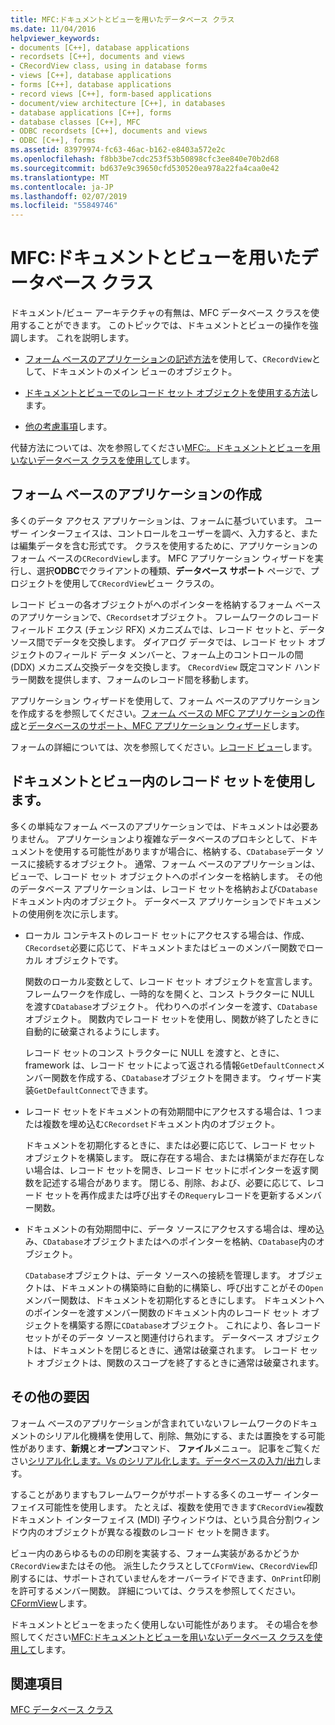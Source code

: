 ```yaml
---
title: MFC:ドキュメントとビューを用いたデータベース クラス
ms.date: 11/04/2016
helpviewer_keywords:
- documents [C++], database applications
- recordsets [C++], documents and views
- CRecordView class, using in database forms
- views [C++], database applications
- forms [C++], database applications
- record views [C++], form-based applications
- document/view architecture [C++], in databases
- database applications [C++], forms
- database classes [C++], MFC
- ODBC recordsets [C++], documents and views
- ODBC [C++], forms
ms.assetid: 83979974-fc63-46ac-b162-e8403a572e2c
ms.openlocfilehash: f8bb3be7cdc253f53b50898cfc3ee840e70b2d68
ms.sourcegitcommit: bd637e9c39650cfd530520ea978a22fa4caa0e42
ms.translationtype: MT
ms.contentlocale: ja-JP
ms.lasthandoff: 02/07/2019
ms.locfileid: "55849746"
---
```

# <a name="mfc-using-database-classes-with-documents-and-views"></a>MFC:ドキュメントとビューを用いたデータベース クラス

ドキュメント/ビュー アーキテクチャの有無は、MFC データベース クラスを使用することができます。 このトピックでは、ドキュメントとビューの操作を強調します。 これを説明します。

- [フォーム ベースのアプリケーションの記述方法](#_core_writing_a_form.2d.based_application)を使用して、`CRecordView`として、ドキュメントのメイン ビューのオブジェクト。

- [ドキュメントとビューでのレコード セット オブジェクトを使用する方法](#_core_using_recordsets_in_documents_and_views)します。

- [他の考慮事項](#_core_other_factors)します。

代替方法については、次を参照してください[MFC:。ドキュメントとビューを用いないデータベース クラスを使用して](../data/mfc-using-database-classes-without-documents-and-views.md)します。

##  <a name="_core_writing_a_form.2d.based_application"></a> フォーム ベースのアプリケーションの作成

多くのデータ アクセス アプリケーションは、フォームに基づいています。 ユーザー インターフェイスは、コントロールをユーザーを調べ、入力すると、または編集データを含む形式です。 クラスを使用するために、アプリケーションのフォーム ベースの`CRecordView`します。 MFC アプリケーション ウィザードを実行し、選択**ODBC**でクライアントの種類、**データベース サポート** ページで、プロジェクトを使用して`CRecordView`ビュー クラスの。

レコード ビューの各オブジェクトがへのポインターを格納するフォーム ベースのアプリケーションで、`CRecordset`オブジェクト。 フレームワークのレコード フィールド エクス (チェンジ RFX) メカニズムでは、レコード セットと、データ ソース間でデータを交換します。 ダイアログ データでは、レコード セット オブジェクトのフィールド データ メンバーと、フォーム上のコントロールの間 (DDX) メカニズム交換データを交換します。 `CRecordView` 既定コマンド ハンドラー関数を提供します、フォームのレコード間を移動します。

アプリケーション ウィザードを使用して、フォーム ベースのアプリケーションを作成するを参照してください。[フォーム ベースの MFC アプリケーションの作成](../mfc/reference/creating-a-forms-based-mfc-application.md)と[データベースのサポート、MFC アプリケーション ウィザード](../mfc/reference/database-support-mfc-application-wizard.md)します。

フォームの詳細については、次を参照してください。[レコード ビュー](../data/record-views-mfc-data-access.md)します。

##  <a name="_core_using_recordsets_in_documents_and_views"></a> ドキュメントとビュー内のレコード セットを使用します。

多くの単純なフォーム ベースのアプリケーションでは、ドキュメントは必要ありません。 アプリケーションより複雑なデータベースのプロキシとして、ドキュメントを使用する可能性がありますが場合に、格納する、`CDatabase`データ ソースに接続するオブジェクト。 通常、フォーム ベースのアプリケーションは、ビューで、レコード セット オブジェクトへのポインターを格納します。 その他のデータベース アプリケーションは、レコード セットを格納および`CDatabase`ドキュメント内のオブジェクト。 データベース アプリケーションでドキュメントの使用例を次に示します。

- ローカル コンテキストのレコード セットにアクセスする場合は、作成、`CRecordset`必要に応じて、ドキュメントまたはビューのメンバー関数でローカル オブジェクトです。

   関数のローカル変数として、レコード セット オブジェクトを宣言します。 フレームワークを作成し、一時的なを開くと、コンス トラクターに NULL を渡す`CDatabase`オブジェクト。 代わりへのポインターを渡す、`CDatabase`オブジェクト。 関数内でレコード セットを使用し、関数が終了したときに自動的に破棄されるようにします。

   レコード セットのコンス トラクターに NULL を渡すと、ときに、framework は、レコード セットによって返される情報`GetDefaultConnect`メンバー関数を作成する、`CDatabase`オブジェクトを開きます。 ウィザード実装`GetDefaultConnect`できます。

- レコード セットをドキュメントの有効期間中にアクセスする場合は、1 つまたは複数を埋め込む`CRecordset`ドキュメント内のオブジェクト。

   ドキュメントを初期化するときに、または必要に応じて、レコード セット オブジェクトを構築します。 既に存在する場合、または構築がまだ存在しない場合は、レコード セットを開き、レコード セットにポインターを返す関数を記述する場合があります。 閉じる、削除、および、必要に応じて、レコード セットを再作成または呼び出すその`Requery`レコードを更新するメンバー関数。

- ドキュメントの有効期間中に、データ ソースにアクセスする場合は、埋め込み、`CDatabase`オブジェクトまたはへのポインターを格納、`CDatabase`内のオブジェクト。

   `CDatabase`オブジェクトは、データ ソースへの接続を管理します。 オブジェクトは、ドキュメントの構築時に自動的に構築し、呼び出すことがその`Open`メンバー関数は、ドキュメントを初期化するときにします。 ドキュメントへのポインターを渡すメンバー関数のドキュメント内のレコード セット オブジェクトを構築する際に`CDatabase`オブジェクト。 これにより、各レコード セットがそのデータ ソースと関連付けられます。 データベース オブジェクトは、ドキュメントを閉じるときに、通常は破棄されます。 レコード セット オブジェクトは、関数のスコープを終了するときに通常は破棄されます。

##  <a name="_core_other_factors"></a> その他の要因

フォーム ベースのアプリケーションが含まれていないフレームワークのドキュメントのシリアル化機構を使用して、削除、無効にする、または置換をする可能性があります、**新規**と**オープン**コマンド、 **ファイル**メニュー。 記事をご覧ください[シリアル化します。Vs のシリアル化します。データベースの入力/出力](../mfc/serialization-serialization-vs-database-input-output.md)します。

することがありますもフレームワークがサポートする多くのユーザー インターフェイス可能性を使用します。 たとえば、複数を使用できます`CRecordView`複数ドキュメント インターフェイス (MDI) 子ウィンドウは、という具合分割ウィンドウ内のオブジェクトが異なる複数のレコード セットを開きます。

ビュー内のあらゆるものの印刷を実装する、フォーム実装があるかどうか`CRecordView`またはその他。 派生したクラスとして`CFormView`、`CRecordView`印刷するには、サポートされていませんをオーバーライドできます、`OnPrint`印刷を許可するメンバー関数。 詳細については、クラスを参照してください。 [CFormView](../mfc/reference/cformview-class.md)します。

ドキュメントとビューをまったく使用しない可能性があります。 その場合を参照してください[MFC:ドキュメントとビューを用いないデータベース クラスを使用して](../data/mfc-using-database-classes-without-documents-and-views.md)します。

## <a name="see-also"></a>関連項目

[MFC データベース クラス](../data/mfc-database-classes-odbc-and-dao.md)